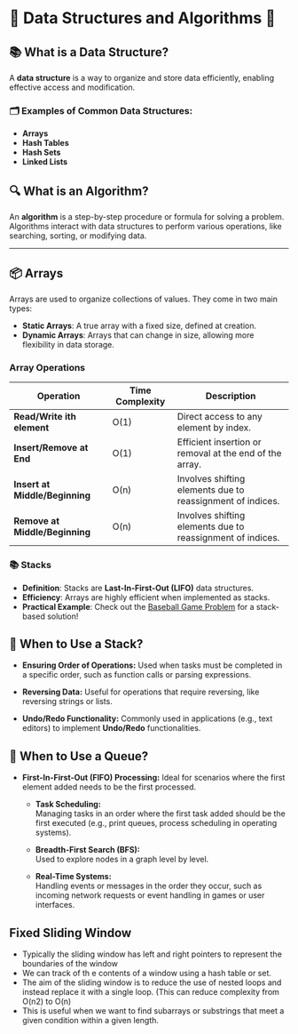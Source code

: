 # 🌟 Data Structures and Algorithms 🌟

## 📚 What is a Data Structure?

A **data structure** is a way to organize and store data efficiently, enabling effective access and modification. 

### 🗂️ Examples of Common Data Structures:
- **Arrays**
- **Hash Tables**
- **Hash Sets**
- **Linked Lists**

## 🔍 What is an Algorithm?

An **algorithm** is a step-by-step procedure or formula for solving a problem. Algorithms interact with data structures to perform various operations, like searching, sorting, or modifying data.

---

## 📦 Arrays

Arrays are used to organize collections of values. They come in two main types:

- **Static Arrays**: A true array with a fixed size, defined at creation.
- **Dynamic Arrays**: Arrays that can change in size, allowing more flexibility in data storage.

### Array Operations
| Operation                    | Time Complexity | Description                                                                 |
|------------------------------|-----------------|-----------------------------------------------------------------------------|
| **Read/Write ith element**   | O(1)            | Direct access to any element by index.                                      |
| **Insert/Remove at End**     | O(1)            | Efficient insertion or removal at the end of the array.                     |
| **Insert at Middle/Beginning** | O(n)            | Involves shifting elements due to reassignment of indices.                  |
| **Remove at Middle/Beginning** | O(n)            | Involves shifting elements due to reassignment of indices.                  |

### 📚 Stacks
- **Definition**: Stacks are **Last-In-First-Out (LIFO)** data structures.
- **Efficiency**: Arrays are highly efficient when implemented as stacks.
- **Practical Example**: Check out the [Baseball Game Problem](https://leetcode.com/problems/baseball-game/description/) for a stack-based solution!

## 🤔 When to Use a Stack?

- **Ensuring Order of Operations:** 
  Used when tasks must be completed in a specific order, such as function calls or parsing expressions.
  
- **Reversing Data:** 
  Useful for operations that require reversing, like reversing strings or lists.

- **Undo/Redo Functionality:** 
  Commonly used in applications (e.g., text editors) to implement **Undo/Redo** functionalities.

## 🤔 When to Use a Queue?
- **First-In-First-Out (FIFO) Processing:**
  Ideal for scenarios where the first element added needs to be the first processed.
  
  - **Task Scheduling:**  
    Managing tasks in an order where the first task added should be the first executed (e.g., print queues, process scheduling in operating systems).
  
  - **Breadth-First Search (BFS):**  
    Used to explore nodes in a graph level by level.
  
  - **Real-Time Systems:**  
    Handling events or messages in the order they occur, such as incoming network requests or event handling in games or user interfaces.

## Fixed Sliding Window
- Typically the sliding window has left and right pointers to represent the boundaries of the window
- We can track of th e contents of a window using a hash table or set.
- The aim of the sliding window is to reduce the use of nested loops  and instead replace it with a single loop. (This can reduce complexity from O(n2) to O(n)
- This is useful when we want to find subarrays or substrings that meet a given condition within a given length.

